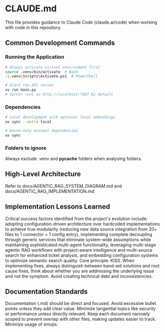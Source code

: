 # CLAUDE.md

This file provides guidance to Claude Code (claude.ai/code) when working with code in this repository.

## Common Development Commands

### Running the Application
```bash
# Always activate virtual environment first
source .venv/bin/activate  # Bash
.\.venv\Scripts\Activate.ps1  # PowerShell

# Start the API server
uv run main.py
# Server runs on http://localhost:7887 by default
```

### Dependencies
```bash
# Local development with optional local embeddings
uv sync --extra local

# Azure-only minimal dependencies
uv sync
```

### Folders to ignore
Always exclude .venv and __pycache__ folders when analysing folders.

## High-Level Architecture

Refer to docs/AGENTIC_RAG_SYSTEM_DIAGRAM.md and docs/AGENTIC_RAG_IMPLEMENTATION.md

## Implementation Lessons Learned

Critical success factors identified from the project's evolution include: adopting configuration-driven architecture over hardcoded implementations to achieve true modularity (reducing new data source integration from 20+ files to 1 connector + 1 config entry), implementing complete decoupling through generic services that eliminate system-wide assumptions while maintaining sophisticated multi-agent functionality, leveraging multi-stage agentic RAG workflows with project-aware intelligence and multi-source search for enhanced ticket analysis, and embedding configuration systems to optimize semantic search quality. Core principle: KISS. When implementing fixes, always distinguish between band-aid solutions and root cause fixes, think about whether you are addressing the underlying issue and not the symptom. Avoid creating technical debt and inconsistencies.

## Documentation Standards

Documentation (.md) should be direct and focused. Avoid excessive bullet points unless they add clear value. Minimize tangential topics like security or performance unless directly relevant. Keep each document narrowly scoped to prevent overlap with other files, making updates easier to track. Minimize usage of emojis.